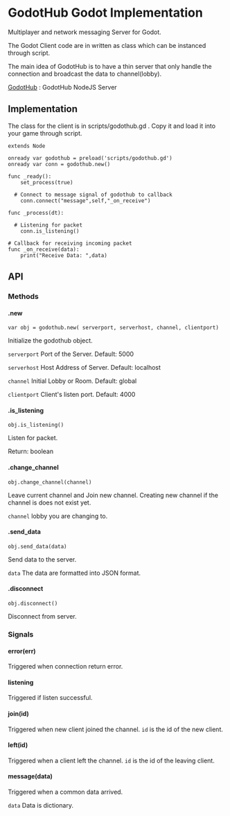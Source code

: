 # GodotHub Godot Implementation

Multiplayer and network messaging Server for Godot.

The Godot Client code are in written as class which can be instanced through script.

The main idea of GodotHub is to have a thin server that only handle the connection and broadcast the data to channel(lobby).

[GodotHub](https://github.com/Windastella/godothub) : GodotHub NodeJS Server

## Implementation

The class for the client is in scripts/godothub.gd . Copy it and load it into your game through script.


```
extends Node

onready var godothub = preload('scripts/godothub.gd')
onready var conn = godothub.new()

func _ready():
	set_process(true)

  # Connect to message signal of godothub to callback
	conn.connect("message",self,"_on_receive")

func _process(dt):

  # Listening for packet
	conn.is_listening()

# Callback for receiving incoming packet
func _on_receive(data):
	print("Receive Data: ",data)

```

## API

### Methods

#### .new

` var obj = godothub.new( serverport, serverhost, channel, clientport) `

Initialize the godothub object.

`serverport` Port of the Server. Default: 5000

`serverhost` Host Address of Server. Default: localhost

`channel` Initial Lobby or Room. Default: global

`clientport` Client's listen port. Default: 4000

#### .is_listening

` obj.is_listening() `

Listen for packet.

Return: boolean

#### .change_channel

` obj.change_channel(channel) `

Leave current channel and Join new channel. Creating new channel if the channel is does not exist yet.

`channel` lobby you are changing to.

#### .send_data

` obj.send_data(data) `

Send data to the server.

`data` The data are formatted into JSON format.

#### .disconnect

` obj.disconnect() `

Disconnect from server.

### Signals

#### error(err)

Triggered when connection return error.

#### listening

Triggered if listen successful.

#### join(id)

Triggered when new client joined the channel. `id` is the id of the new client.

#### left(id)

Triggered when a client left the channel. `id` is the id of the leaving client.

#### message(data)

Triggered when a common data arrived.

`data` Data is dictionary.
